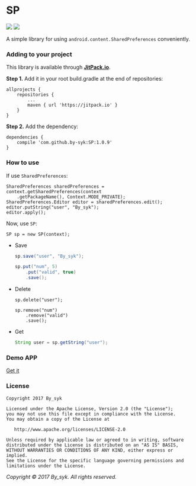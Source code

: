 # SP

[![](https://jitpack.io/v/by-syk/SP.svg)](https://jitpack.io/#by-syk/SP)
[![](https://img.shields.io/badge/Download%20aar-1.0.9-brightgreen.svg)](out/sp-1.0.9.aar)

A simple library for using `android.content.SharedPreferences` conveniently.


### Adding to your project

This library is available through [**JitPack.io**](https://jitpack.io/).

**Step 1.** Add it in your root build.gradle at the end of repositories:

```
allprojects {
    repositories {
        ...
        maven { url 'https://jitpack.io' }
    }
}
```

**Step 2.** Add the dependency:

```
dependencies {
    compile 'com.github.by-syk:SP:1.0.9'
}
```


### How to use

If use `SharedPreferences`:

```
SharedPreferences sharedPreferences = context.getSharedPreferences(context
    .getPackageName(), Context.MODE_PRIVATE);
SharedPreferences.Editor editor = sharedPreferences.edit();
editor.putString("user", "By_syk");
editor.apply();
```

Now, use `SP`:

```
SP sp = new SP(context);
```

+ Save

  ```java
  sp.save("user", "By_syk");

  sp.put("num", 5)
      .put("valid", true)
      .save();
  ```

+ Delete

  ```
  sp.delete("user");
  
  sp.remove("num")
      .remove("valid")
      .save();
  ```

+ Get

  ```java
  String user = sp.getString("user");
  ```


### Demo APP

[Get it](out/SPSample.apk)


### License

    Copyright 2017 By_syk

    Licensed under the Apache License, Version 2.0 (the "License");
    you may not use this file except in compliance with the License.
    You may obtain a copy of the License at

       http://www.apache.org/licenses/LICENSE-2.0

    Unless required by applicable law or agreed to in writing, software
    distributed under the License is distributed on an "AS IS" BASIS,
    WITHOUT WARRANTIES OR CONDITIONS OF ANY KIND, either express or implied.
    See the License for the specific language governing permissions and
    limitations under the License.


*Copyright &#169; 2017 By_syk. All rights reserved.*